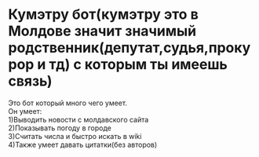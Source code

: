 # Кумэтру бот(кумэтру это в Молдове значит значимый родственник(депутат,судья,прокурор и тд) с которым ты имеешь связь)
Это бот который много чего умеет.<br>
Он умеет:<br>
1)Выводить новости с молдавского сайта<br>
2)Показывать погоду в городе<br>
3)Считать числа и быстро искать в wiki<br>
4)Также умеет давать цитатки(без авторов)<br>

